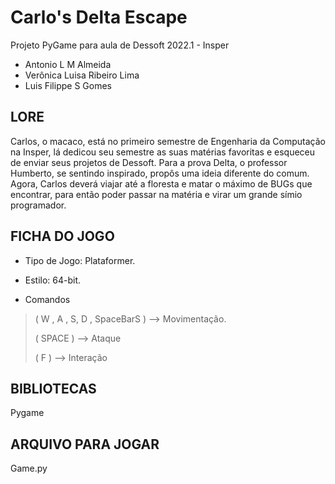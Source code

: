 # Carlo's Delta Escape
Projeto PyGame para aula de Dessoft 2022.1 - Insper

* Antonio L M Almeida
* Verônica Luisa Ribeiro Lima
* Luis Filippe S Gomes


## LORE

Carlos, o macaco, está no primeiro semestre de Engenharia da Computação na Insper, lá dedicou seu semestre as suas matérias favoritas e esqueceu de enviar seus projetos de Dessoft. Para a prova Delta, o professor Humberto, se sentindo inspirado, propôs uma ideia diferente do comum. Agora, Carlos deverá viajar até a floresta e matar o máximo de BUGs que encontrar, para então poder passar na matéria e virar um grande símio programador.


## FICHA DO JOGO

* Tipo de Jogo: Plataformer.

* Estilo: 64-bit.

* Comandos 
>( W , A , S, D , SpaceBarS ) --> Movimentação.
>
>( SPACE ) --> Ataque
>
>( F ) --> Interação


## BIBLIOTECAS
Pygame


## ARQUIVO PARA JOGAR
Game.py